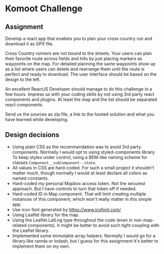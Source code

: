 # Komoot Challenge

## Assignment

Develop a react app that enables you to plan your cross country run and download it as GPX file.

Cross Country runners are not bound to the streets.
Your users can plan their favorite route across fields and
hills by just placing markers as waypoints on the map.
For detailed planning the same waypoints show up as a list where
users can delete and rearrange them until the route is perfect and ready to download.
The user interface should be based on the design to the left.

An excellent ReactJS Developer should manage to do this challenge in a few hours.
Impress us with your coding skills by not using 3rd party react components and plugins.
At least the map and the list should be separated react components.

Send us the sources as zip file, a link to the hosted solution and
what you have learned while developing.

## Design decisions

- Using plain CSS as the recommendation was to avoid 3rd party components.
  Normally I would opt to using styled-components library.
  To keep styles under control, using a BEM-like naming scheme for classes `Component__subComponent--state`.
- All values in CSS are hard-coded.
  For such a small project it shouldn't matter much,
  though normally I would at least declare all colors as named constants.
- Hard-coded my personal Mapbox access token.
  Not the securest approach. But I have controls to turn that token off if needed.
- Hard-coded ID in Map component.
  That will limit creating multiple instances of this component,
  which won't really matter in this simple app.
- Use icon font generated by https://www.icofont.com/
- Using Leaflet library for the map.
- Using the Leaflet.LatLng type throughout the code (even in non-map-related components).
  It might be better to avoid such tight coupling with the Leaflet library.
- Implemented some immutable array helpers.
  Normally I would go for a library like ramda or lodash,
  but I guess for this assignment it's better to implement them on my own.
